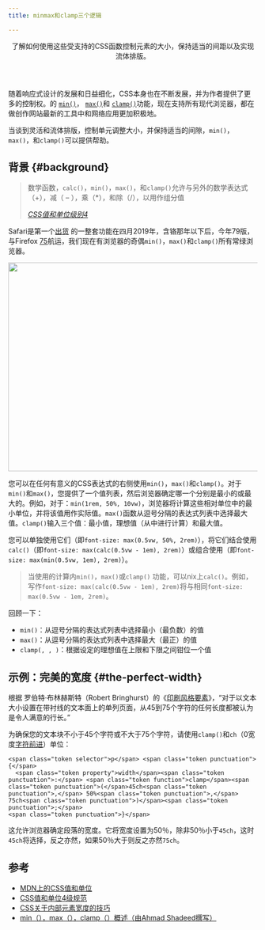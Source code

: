 ```yaml
---
title: minmax和clamp三个逻辑

---
```

<header class="w-article-header">

<p class="w-article-header__subhead w-mb--non">
  了解如何使用这些受支持的CSS函数控制元素的大小，保持适当的间距以及实现流体排版。
</p></header>

随着响应式设计的发展和日益细化，CSS本身也在不断发展，并为作者提供了更多的控制权。的 [`min()`][1]， [`max()`][2]和 [`clamp()`][3]功能，现在支持所有现代浏览器，都在做创作网站最新的工具中和网络应用更加积极地。

当谈到灵活和流体排版，控制单元调整大小，并保持适当的间隙，`min()`，`max()`，和`clamp()`可以提供帮助。

## 背景 {#background}

> 数学函数，`calc()`，`min()`，`max()`，和`clamp()`允许与另外的数学表达式（+），减（ &#8211; ），乘（*），和除（/），以用作组分值
>
> <cite><a href="https://www.w3.org/TR/css-values-4/#calc-notation">CSS值和单位级别4</a></cite>

Safari是第一个[出货][4] 的一整套功能在四月2019年，含铬那年以下后，今年79版，与Firefox [75][5]航运，我们现在有浏览器的奇偶`min()`，`max()`和`clamp()`所有常绿浏览器。<figure class="w-figure"></figure>

<p id="OegLNcn">
  <img loading="lazy" width="1373" height="422" class="alignnone size-full wp-image-6341 shadow" src="https://haomou.oss-cn-beijing.aliyuncs.com/upload/2020/11/img_5fb3eda30a5f1.png?x-oss-process=image/quality,q_10/resize,m_lfit,w_200" data-src="https://haomou.oss-cn-beijing.aliyuncs.com/upload/2020/11/img_5fb3eda30a5f1.png?x-oss-process=image/format,webp" alt="" srcset="https://haomou.oss-cn-beijing.aliyuncs.com/upload/2020/11/img_5fb3eda30a5f1.png?x-oss-process=image/format,webp 1373w, https://haomou.oss-cn-beijing.aliyuncs.com/upload/2020/11/img_5fb3eda30a5f1.png?x-oss-process=image/quality,q_50/resize,m_fill,w_300,h_92/format,webp 300w, https://haomou.oss-cn-beijing.aliyuncs.com/upload/2020/11/img_5fb3eda30a5f1.png?x-oss-process=image/quality,q_50/resize,m_fill,w_800,h_246/format,webp 800w, https://haomou.oss-cn-beijing.aliyuncs.com/upload/2020/11/img_5fb3eda30a5f1.png?x-oss-process=image/quality,q_50/resize,m_fill,w_768,h_236/format,webp 768w" sizes="(max-width: 1373px) 100vw, 1373px" />
</p>

您可以在任何有意义的CSS表达式的右侧使用`min()`，`max()`和`clamp()`。对于`min()`和`max()`，您提供了一个值列表，然后浏览器确定哪一个分别是最小的或最大的。例如，对于：`min(1rem, 50%, 10vw)`，浏览器将计算这些相对单位中的最小单位，并将该值用作实际值。`max()`函数从逗号分隔的表达式列表中选择最大值。`clamp()`输入三个值：最小值，理想值（从中进行计算）和最大值。

您可以单独使用它们（即`font-size: max(0.5vw, 50%, 2rem)`），将它们结合使用`calc()`（即`font-size: max(calc(0.5vw - 1em), 2rem)`）或组合使用（即`font-size: max(min(0.5vw, 1em), 2rem)`）。

<div class="w-aside w-aside--note">
  <blockquote>
    <p>
      当使用的计算内<code>min()</code>，<code>max()</code>或<code>clamp()</code> 功能，可以nix上<code>calc()</code>。例如，写作<code>font-size: max(calc(0.5vw - 1em), 2rem)</code>将与相同<code>font-size: max(0.5vw - 1em, 2rem)</code>。
    </p>
  </blockquote>
</div>

回顾一下：

* `min()`：从逗号分隔的表达式列表中选择最小（最负数）的值
* `max()`：从逗号分隔的表达式列表中选择最大（最正）的值
* `clamp(, , )`：根据设定的理想值在上限和下限之间钳位一个值

## 示例：完美的宽度 {#the-perfect-width}

根据 罗伯特·布林赫斯特（Robert Bringhurst）的《[印刷风格要素][6]》，“对于以文本大小设置在带衬线的文本面上的单列页面，从45到75个字符的任何长度都被认为是令人满意的行长。”

为确保您的文本块不小于45个字符或不大于75个字符，请使用`clamp()`和`ch`（0宽度[字符前进][7]）单位：

<pre class="language-css"><code class="language-css">&lt;span class="token selector">p&lt;/span> &lt;span class="token punctuation">{&lt;/span>
  &lt;span class="token property">width&lt;/span>&lt;span class="token punctuation">:&lt;/span> &lt;span class="token function">clamp&lt;/span>&lt;span class="token punctuation">(&lt;/span>45ch&lt;span class="token punctuation">,&lt;/span> 50%&lt;span class="token punctuation">,&lt;/span> 75ch&lt;span class="token punctuation">)&lt;/span>&lt;span class="token punctuation">;&lt;/span>
&lt;span class="token punctuation">}&lt;/span></code></pre>

这允许浏览器确定段落的宽度。它将宽度设置为50％，除非50％小于`45ch`，这时`45ch`将选择，反之亦然，如果50％大于则反之亦然`75ch`。

## 参考

* [MDN上的CSS值和单位][8]
* [CSS值和单位4级规范][9]
* [CSS关于内部元素宽度的技巧][10]
* [min（），max（），clamp（）概述（由Ahmad Shadeed撰写）][11]

 [1]: https://developer.mozilla.org/en-US/docs/Web/CSS/min
 [2]: https://developer.mozilla.org/en-US/docs/Web/CSS/max
 [3]: https://developer.mozilla.org/en-US/docs/Web/CSS/clamp
 [4]: https://bugs.webkit.org/show_bug.cgi?id=167000
 [5]: https://bugzilla.mozilla.org/show_bug.cgi?id=1519519
 [6]: http://webtypography.net/2.1.2#:~:text=%E2%80%9CAnything%20from%2045%20to%2075,is%2040%20to%2050%20characters.%E2%80%9D
 [7]: https://developer.mozilla.org/en-US/docs/Web/CSS/length
 [8]: https://developer.mozilla.org/en-US/docs/Learn/CSS/Building_blocks/Values_and_units
 [9]: https://www.w3.org/TR/css-values-4/
 [10]: https://css-tricks.com/using-max-for-an-inner-element-max-width/
 [11]: https://ishadeed.com/article/css-min-max-clamp/
